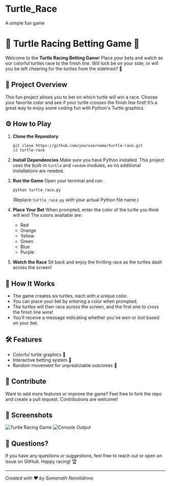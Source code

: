 # Turtle_Race
A simple fun game 


# 🐢 Turtle Racing Betting Game 🎉

Welcome to the **Turtle Racing Betting Game**! Place your bets and watch as our colorful turtles race to the finish line.
Will luck be on your side, or will you be left cheering for the turtles from the sidelines? 🏁

## 🐢 Project Overview

This fun project allows you to bet on which turtle will win a race. Choose your favorite color and see if your turtle crosses the finish line first!
It’s a great way to enjoy some coding fun with Python's Turtle graphics.

## ⚙️ How to Play

1. **Clone the Repository**
   ```bash
   git clone https://github.com/yourusername/turtle-race.git
   cd turtle-race
   ```

2. **Install Dependencies**
   Make sure you have Python installed. This project uses the built-in `turtle` and `random` modules, so no additional installations are needed.

3. **Run the Game**
   Open your terminal and run:
   ```bash
   python turtle_race.py
   ```
   (Replace `turtle_race.py` with your actual Python file name.)

4. **Place Your Bet**
   When prompted, enter the color of the turtle you think will win! The colors available are:
   - Red
   - Orange
   - Yellow
   - Green
   - Blue
   - Purple

5. **Watch the Race**
   Sit back and enjoy the thrilling race as the turtles dash across the screen!

## 🎲 How It Works

- The game creates six turtles, each with a unique color.
- You can place your bet by entering a color when prompted.
- The turtles will then race across the screen, and the first one to cross the finish line wins!
- You’ll receive a message indicating whether you’ve won or lost based on your bet.

## 🛠️ Features

- Colorful turtle graphics 🐢
- Interactive betting system 🎲
- Random movement for unpredictable outcomes 🚀

## 🎉 Contribute

Want to add more features or improve the game? Feel free to fork the repo and create a pull request. Contributions are welcome!

## 📸 Screenshots

![Turtle Racing Game](https://images.velog.io/images/daylee/post/03f1c6f1-4939-4390-8cde-55d984c65c8f/image.png)
![Console Output](https://code-projects.org/wp-content/uploads/2021/06/trb.png)

## 🤔 Questions?

If you have any questions or suggestions, feel free to reach out or open an issue on GitHub. Happy racing! 🏆

---

*Created with ❤️ by Somanath Nemilidinne*
